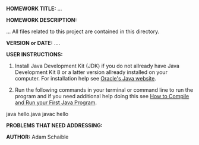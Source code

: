 **HOMEWORK TITLE:** ...

**HOMEWORK DESCRIPTION:**

...
All files related to this project are contained in this directory.

**VERSION or DATE:** ….

**USER INSTRUCTIONS:** 
1) Install Java Development Kit (JDK) if you do not allready have Java Development Kit 8 or a latter version allready installed on your computer. For installation help see [Oracle's Java website](https://www.oracle.com/java/technologies/javase-downloads.html).

2) Run the following commands in your terminal or command line to run the program and if you need additional help doing this see [How to Compile and Run your First Java Program](https://beginnersbook.com/2013/05/first-java-program/).

java hello.java
javac hello

**PROBLEMS THAT NEED ADDRESSING:** 

**AUTHOR:** Adam Schaible
